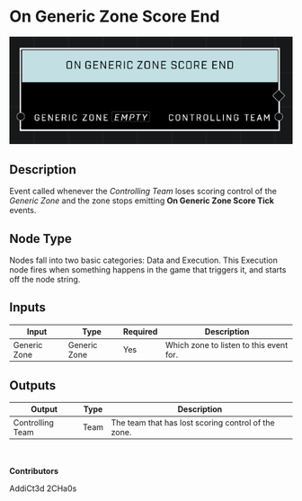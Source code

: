 # On Generic Zone Score End
![alt text](../../../.gitbook/assets/on-generic-zone-score-end.png)
## Description
Event called whenever the *Controlling Team* loses scoring control of the *Generic Zone* and the zone stops emitting **On Generic Zone Score Tick** events.

## Node Type
Nodes fall into two basic categories: Data and Execution. This Execution node fires when something happens in the game that triggers it, and starts off the node string.

## Inputs
| Input | Type | Required | Description |
|------------------|------------------|----------|--------------------------------------------------------------|
| Generic Zone | Generic Zone | Yes | Which zone to listen to this event for. |

## Outputs
| Output | Type | Description |
|------------------|------------------|--------------------------------------------------------------|
| Controlling Team | Team | The team that has lost scoring control of the zone.|

\
\
**Contributors**

AddiCt3d 2CHa0s